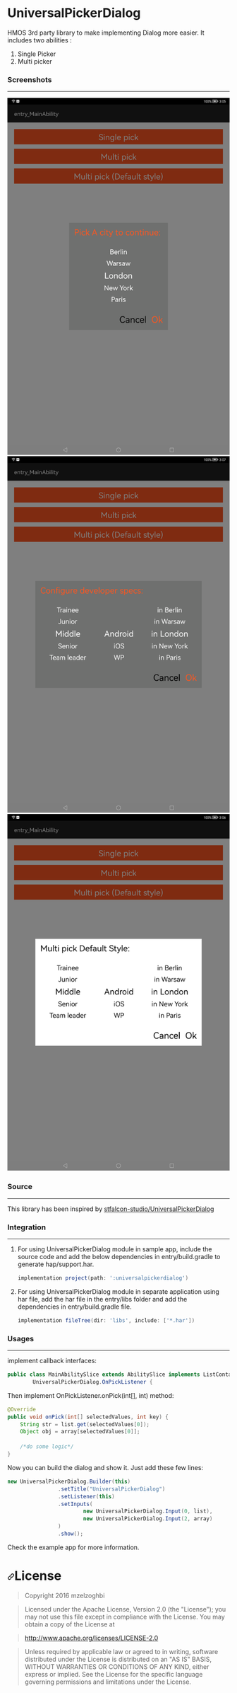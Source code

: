 # UniversalPickerDialog
HMOS 3rd party library to make implementing Dialog more easier. It includes two abilities :
1. Single Picker 
2. Multi picker

### Screenshots
---
![Single picker](https://github.com/applibgroup/UniversalPickerDialog/blob/main/images/single.png?raw=true)
![Multi picker](https://github.com/applibgroup/UniversalPickerDialog/blob/main/images/multi.png?raw=true)
![Default Style](https://github.com/applibgroup/UniversalPickerDialog/blob/main/images/default.png?raw=true)


### Source
---
This library has been inspired by [stfalcon-studio/UniversalPickerDialog](https://github.com/stfalcon-studio/UniversalPickerDialog)

### Integration
---
1. For using UniversalPickerDialog module in sample app, include the source code and add the below dependencies in entry/build.gradle to generate hap/support.har.
    ```groovy
    implementation project(path: ':universalpickerdialog')
    ```
2. For using UniversalPickerDialog module in separate application using har file, add the har file in the entry/libs folder and add the dependencies in entry/build.gradle file.
    ```groovy
   implementation fileTree(dir: 'libs', include: ['*.har'])
   ```
### Usages
---
implement callback interfaces:
```java
public class MainAbilitySlice extends AbilitySlice implements ListContainer.ItemClickedListener,
        UniversalPickerDialog.OnPickListener {
```

Then implement OnPickListener.onPick(int[], int) method:
```java
@Override
public void onPick(int[] selectedValues, int key) {
    String str = list.get(selectedValues[0]);
    Object obj = array[selectedValues[0]];

    /*do some logic*/
}
```

Now you can build the dialog and show it. Just add these few lines:

```java
new UniversalPickerDialog.Builder(this)
                .setTitle("UniversalPickerDialog")
                .setListener(this)
                .setInputs(
                        new UniversalPickerDialog.Input(0, list),
                        new UniversalPickerDialog.Input(2, array)
                )
                .show();
```

Check the example app for more information.


<h1><a id="user-content-license" class="anchor" aria-hidden="true" href="#license"><svg class="octicon octicon-link" viewBox="0 0 16 16" version="1.1" width="16" height="16" aria-hidden="true"><path fill-rule="evenodd" d="M7.775 3.275a.75.75 0 001.06 1.06l1.25-1.25a2 2 0 112.83 2.83l-2.5 2.5a2 2 0 01-2.83 0 .75.75 0 00-1.06 1.06 3.5 3.5 0 004.95 0l2.5-2.5a3.5 3.5 0 00-4.95-4.95l-1.25 1.25zm-4.69 9.64a2 2 0 010-2.83l2.5-2.5a2 2 0 012.83 0 .75.75 0 001.06-1.06 3.5 3.5 0 00-4.95 0l-2.5 2.5a3.5 3.5 0 004.95 4.95l1.25-1.25a.75.75 0 00-1.06-1.06l-1.25 1.25a2 2 0 01-2.83 0z"></path></svg></a>License</h1>
<blockquote>
<p>Copyright 2016 mzelzoghbi</p>
</blockquote>
<blockquote>
<p>Licensed under the Apache License, Version 2.0 (the "License"); you may not use this file except in compliance with the License. You may obtain a copy of the License at</p>
</blockquote>
<blockquote>
<p><a href="http://www.apache.org/licenses/LICENSE-2.0" rel="nofollow">http://www.apache.org/licenses/LICENSE-2.0</a></p>
</blockquote>
<blockquote>
<p>Unless required by applicable law or agreed to in writing, software distributed under the License is distributed on an "AS IS" BASIS, WITHOUT WARRANTIES OR CONDITIONS OF ANY KIND, either express or implied. See the License for the specific language governing permissions and limitations under the License.</p>
</blockquote>